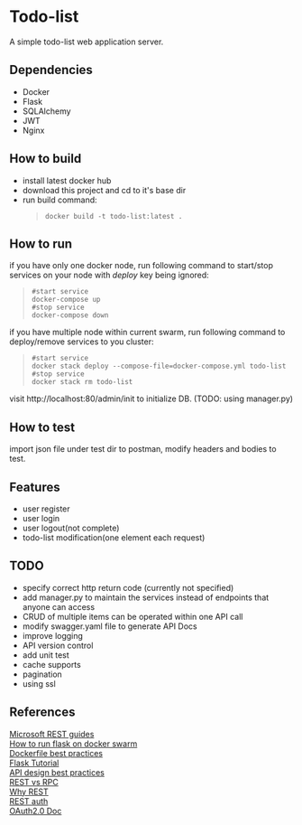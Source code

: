 # Todo-list
A simple todo-list web application server.
## Dependencies
* Docker
* Flask
* SQLAlchemy
* JWT
* Nginx
## How to build
* install latest docker hub
* download this project and cd to it's base dir
* run build command:
    >     docker build -t todo-list:latest .
## How to run
if you have only one docker node, run following command to start/stop services on your node with _deploy_ key being ignored:
>     #start service
>     docker-compose up
>     #stop service
>     docker-compose down
if you have multiple node within current swarm, run following command to deploy/remove services to you cluster:
>     #start service
>     docker stack deploy --compose-file=docker-compose.yml todo-list
>     #stop service
>     docker stack rm todo-list
visit http://localhost:80/admin/init to initialize DB. (TODO: using manager.py)
## How to test
import json file under test dir to postman, modify headers and bodies to test.
## Features
* user register
* user login
* user logout(not complete)
* todo-list modification(one element each request)
## TODO
* specify correct http return code (currently not specified)
* add manager.py to maintain the services instead of endpoints that anyone can access
* CRUD of multiple items can be operated within one API call
* modify swagger.yaml file to generate API Docs
* improve logging
* API version control
* add unit test
* cache supports
* pagination
* using ssl


## References
[Microsoft REST guides](https://docs.microsoft.com/en-us/azure/architecture/guide/)  
[How to run flask on docker swarm](https://testdriven.io/blog/running-flask-on-docker-swarm/)  
[Dockerfile best practices](https://docs.docker.com/develop/develop-images/dockerfile_best-practices/)  
[Flask Tutorial](http://www.patricksoftwareblog.com/all-posts/)  
[API design best practices](https://www.moesif.com/blog/api-guide/api-design-guidelines/#general-best-practices)  
[REST vs RPC](https://www.smashingmagazine.com/2016/09/understanding-rest-and-rpc-for-http-apis/)  
[Why REST](https://medium.com/@suhas_chatekar/why-you-should-use-the-recommended-http-methods-in-your-rest-apis-981359828bf7)  
[REST auth](https://stackoverflow.com/questions/319530/restful-authentication)  
[OAuth2.0 Doc](https://tools.ietf.org/html/rfc6749#section-7)  
